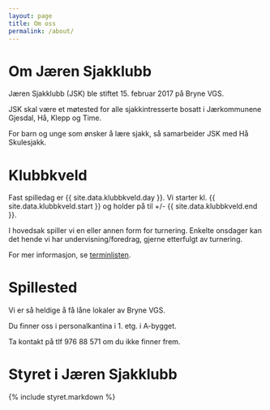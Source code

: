 ```yaml
---
layout: page
title: Om oss
permalink: /about/
---
```


# Om Jæren Sjakklubb

Jæren Sjakklubb (JSK) ble stiftet 15. februar 2017 på Bryne VGS.

JSK skal være et møtested for alle sjakkintresserte bosatt i Jærkommunene Gjesdal, Hå, Klepp og Time.

For barn og unge som ønsker å lære sjakk, så samarbeider JSK med Hå Skulesjakk.


# Klubbkveld

Fast spilledag er {{ site.data.klubbkveld.day }}.
Vi starter kl. {{ site.data.klubbkveld.start }} og holder på til +/-  {{ site.data.klubbkveld.end }}.

I hovedsak spiller vi en eller annen form for turnering.
Enkelte onsdager kan det hende vi har undervisning/foredrag, gjerne
etterfulgt av turnering.

For mer informasjon, se [terminlisten](/terminliste).


# Spillested

Vi er så heldige å få låne lokaler av Bryne VGS.

Du finner oss i personalkantina i 1. etg. i A-bygget.

Ta kontakt på tlf 976 88 571 om du ikke finner frem.

# Styret i Jæren Sjakklubb

{% include styret.markdown %}
